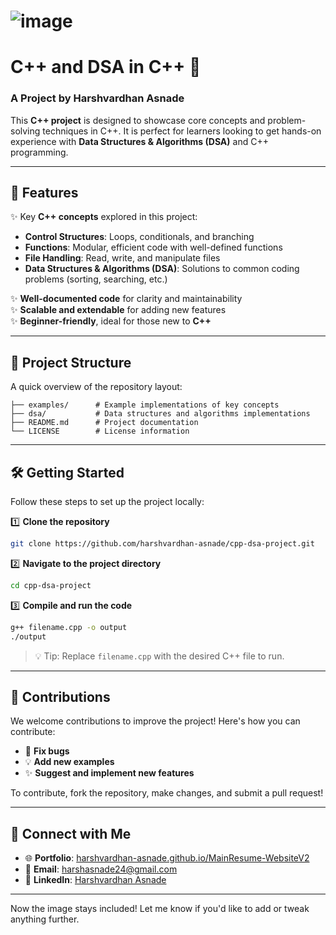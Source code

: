 # ![image](https://github.com/user-attachments/assets/7328ce0e-99c2-4115-b455-014625e13f20)  
# C++ and DSA in C++ 🚀

### A Project by **Harshvardhan Asnade**  

This **C++ project** is designed to showcase core concepts and problem-solving techniques in C++. It is perfect for learners looking to get hands-on experience with **Data Structures & Algorithms (DSA)** and C++ programming.

---

## 🚀 **Features**

✨ Key **C++ concepts** explored in this project:  
- **Control Structures**: Loops, conditionals, and branching  
- **Functions**: Modular, efficient code with well-defined functions  
- **File Handling**: Read, write, and manipulate files  
- **Data Structures & Algorithms (DSA)**: Solutions to common coding problems (sorting, searching, etc.)

✨ **Well-documented code** for clarity and maintainability  
✨ **Scalable and extendable** for adding new features  
✨ **Beginner-friendly**, ideal for those new to **C++**  

---

## 📂 **Project Structure**

A quick overview of the repository layout:

```
├── examples/      # Example implementations of key concepts  
├── dsa/           # Data structures and algorithms implementations  
├── README.md      # Project documentation  
└── LICENSE        # License information  
```

---

## 🛠️ **Getting Started**

Follow these steps to set up the project locally:

1️⃣ **Clone the repository**  
```bash  
git clone https://github.com/harshvardhan-asnade/cpp-dsa-project.git  
```  

2️⃣ **Navigate to the project directory**  
```bash  
cd cpp-dsa-project  
```  

3️⃣ **Compile and run the code**  
```bash  
g++ filename.cpp -o output  
./output  
```  
> 💡 Tip: Replace `filename.cpp` with the desired C++ file to run.

---

## 🌟 **Contributions**

We welcome contributions to improve the project! Here's how you can contribute:

- 🐛 **Fix bugs**  
- 💡 **Add new examples**  
- ✨ **Suggest and implement new features**  

To contribute, fork the repository, make changes, and submit a pull request!

---

## 🔗 **Connect with Me**

- 🌐 **Portfolio**: [harshvardhan-asnade.github.io/MainResume-WebsiteV2](https://harshvardhan-asnade.github.io/MainResume-WebsiteV2/)  
- 💌 **Email**: [harshasnade24@gmail.com](mailto:harshasnade24@gmail.com)  
- 💼 **LinkedIn**: [Harshvardhan Asnade](https://www.linkedin.com/in/harshvardhan-asnade-225000344/)

---

Now the image stays included! Let me know if you'd like to add or tweak anything further.
